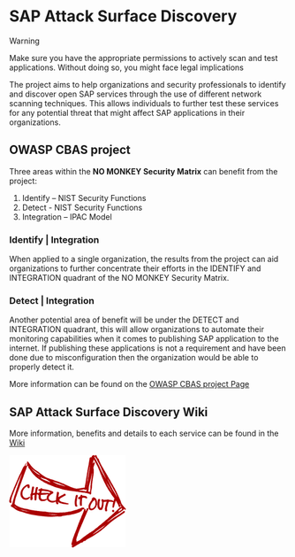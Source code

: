 # SAP Attack Surface Discovery

> [!WARNING]
> Make sure you have the appropriate permissions to actively scan and test applications. Without doing so, you might face legal implications

The project aims to help organizations and security professionals to identify and discover open SAP services through the use of different network scanning techniques. This allows individuals to further test these services for any potential threat that might affect SAP applications in their organizations.  

## OWASP CBAS project

Three areas within the __NO MONKEY Security Matrix__ can benefit from the project:
1. Identify – NIST Security Functions
2. Detect - NIST Security Functions
3. Integration – IPAC Model

### Identify | Integration

When applied to a single organization, the results from the project can aid organizations to further concentrate their efforts in the IDENTIFY and INTEGRATION quadrant of the NO MONKEY Security Matrix.

### Detect | Integration

Another potential area of benefit will be under the DETECT and INTEGRATION quadrant, this will allow organizations to automate their monitoring capabilities when it comes to publishing SAP application to the internet. If publishing these applications is not a requirement and have been done due to misconfiguration then the organization would be able to properly detect it.

More information can be found on the [OWASP CBAS project Page](https://owasp.org/www-project-core-business-application-security/)

## SAP Attack Surface Discovery Wiki

More information, benefits and details to each service can be found in the [Wiki](https://github.com/NO-MONKEY/SAP-AttackSurfaceDiscovery/wiki)

[![button](./.assets/cio.png)](https://github.com/NO-MONKEY/SAP-AttackSurfaceDiscovery/wiki)


